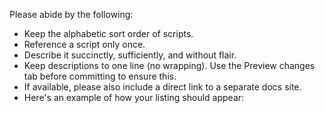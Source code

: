 Please abide by the following:

- Keep the alphabetic sort order of scripts.
- Reference a script only once.
- Describe it succinctly, sufficiently, and without flair.
- Keep descriptions to one line (no wrapping). Use the Preview changes tab before committing to ensure this.
- If available, please also include a direct link to a separate docs site.
- Here's an example of how your listing should appear:
